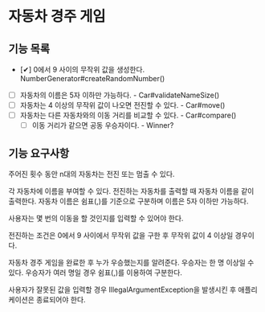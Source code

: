 # 자동차 경주 게임

## 기능 목록
- [✔] 0에서 9 사이의 무작위 값을 생성한다. NumberGenerator#createRandomNumber()
- [ ] 자동차의 이름은 5자 이하만 가능하다. - Car#validateNameSize()
- [ ] 자동차는 4 이상의 무작위 값이 나오면 전진할 수 있다. - Car#move()
- [ ] 자동차는 다른 자동차와의 이동 거리를 비교할 수 있다. - Car#compare()
  - [ ] 이동 거리가 같으면 공동 우승자이다. - Winner?

## 기능 요구사항
주어진 횟수 동안 n대의 자동차는 전진 또는 멈출 수 있다.

각 자동차에 이름을 부여할 수 있다.
전진하는 자동차를 출력할 때 자동차 이름을 같이 출력한다.
자동차 이름은 쉼표(,)를 기준으로 구분하며 이름은 5자 이하만 가능하다.

사용자는 몇 번의 이동을 할 것인지를 입력할 수 있어야 한다.

전진하는 조건은 0에서 9 사이에서 무작위 값을 구한 후 무작위 값이 4 이상일 경우이다.

자동차 경주 게임을 완료한 후 누가 우승했는지를 알려준다.
우승자는 한 명 이상일 수 있다.
우승자가 여러 명일 경우 쉼표(,)를 이용하여 구분한다.

사용자가 잘못된 값을 입력할 경우 IllegalArgumentException을 발생시킨 후 애플리케이션은 종료되어야 한다.
